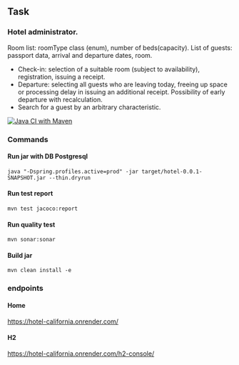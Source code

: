 ## Task

### Hotel administrator.
Room list: roomType class (enum), number of beds(capacity).
List of guests: passport data, arrival and departure dates, room.
- Check-in: selection of a suitable room (subject to availability), registration, issuing a receipt.
- Departure: selecting all guests who are leaving today,
  freeing up space or processing delay in issuing an additional receipt.
  Possibility of early departure with recalculation.
- Search for a guest by an arbitrary characteristic.

[![Java CI with Maven](https://github.com/Lokankara/Hotel/actions/workflows/maven.yml/badge.svg)](https://github.com/Lokankara/Hotel/actions/workflows/maven.yml)

### Commands

#### Run jar with DB Postgresql 
`java "-Dspring.profiles.active=prod" -jar target/hotel-0.0.1-SNAPSHOT.jar --thin.dryrun`

#### Run test report 
`mvn test jacoco:report`

#### Run quality test
`mvn sonar:sonar`

#### Build jar
`mvn clean install -e`

### endpoints

#### Home
https://hotel-california.onrender.com/

#### H2
https://hotel-california.onrender.com/h2-console/